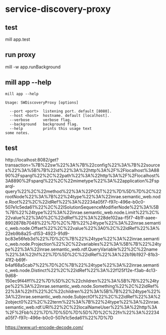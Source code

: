 # service-discovery-proxy

## test

mill app.test

## run proxy 

mill -w app.runBackground

## mill app --help

```mill app --help```
```
Usage: SWDiscoveryProxy [options]

  --port <port>  listening port. default [8080].
  --host <host>  hostname. default [localhost].
  --verbose      verbose flag.
  --background   background flag.
  --help         prints this usage text
some notes.

```

## test

http://localhost:8082/get?transaction=%7B%22sw%22%3A%7B%22config%22%3A%7B%22sources%22%3A%5B%7B%22id%22%3A%22http%3A%2F%2Flocalhost%3A8890%2Fsparql%22%2C%22path%22%3A%22http%3A%2F%2Flocalhost%3A8890%2Fsparql%22%2C%22mimetype%22%3A%22application%2Fsparql-query%22%2C%22method%22%3A%22POST%22%7D%5D%7D%2C%22rootNode%22%3A%7B%22%24type%22%3A%22inrae.semantic_web.node.Root%22%2C%22idRef%22%3A%22234a05f7-f97c-496e-b0c0-507e1c5eda61%22%2C%22lSolutionSequenceModifierNode%22%3A%5B%7B%22%24type%22%3A%22inrae.semantic_web.node.Limit%22%2C%22value%22%3A0%2C%22idRef%22%3A%228de102aa-f5f7-4b1f-aaee-8902878b7048%22%7D%2C%7B%22%24type%22%3A%22inrae.semantic_web.node.Offset%22%2C%22value%22%3A0%2C%22idRef%22%3A%22eb9b8a25-d153-4923-91d9-bc83e56feb3d%22%7D%2C%7B%22%24type%22%3A%22inrae.semantic_web.node.Projection%22%2C%22variables%22%3A%5B%7B%22%24type%22%3A%22inrae.semantic_web.rdf.QueryVariable%22%2C%22name%22%3A%22h1%22%7D%5D%2C%22idRef%22%3A%22b19b1927-81b3-41f2-b69f-b4af68a5cab7%22%7D%2C%7B%22%24type%22%3A%22inrae.semantic_web.node.Distinct%22%2C%22idRef%22%3A%22f125f12e-f3ab-4c13-9d68-150ec9f44ff1%22%7D%5D%2C%22children%22%3A%5B%7B%22%24type%22%3A%22inrae.semantic_web.node.Something%22%2C%22idRef%22%3A%22h1%22%2C%22children%22%3A%5B%7B%22%24type%22%3A%22inrae.semantic_web.node.SubjectOf%22%2C%22idRef%22%3A%22object0%22%2C%22term%22%3A%7B%22%24type%22%3A%22inrae.semantic_web.rdf.URI%22%2C%22localNameUser%22%3A%22http%3A%2F%2Fbb%22%7D%7D%5D%7D%5D%7D%2C%22fn%22%3A%22234a05f7-f97c-496e-b0c0-507e1c5eda61%22%7D%7D


https://www.url-encode-decode.com/